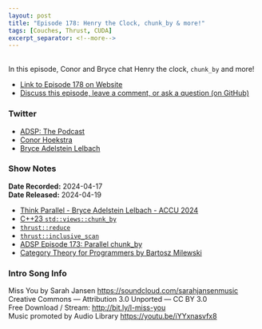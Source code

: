 ```yaml
---
layout: post
title: "Episode 178: Henry the Clock, chunk_by & more!"
tags: [Couches, Thrust, CUDA]
excerpt_separator: <!--more-->
---
```


<div id="buzzsprout-player-14916949"></div><script src="https://www.buzzsprout.com/1501960/14916949-episode-178-henry-the-clock-chunk_by-more.js?container_id=buzzsprout-player-14916949&player=small" type="text/javascript" charset="utf-8"></script>

<br>In this episode, Conor and Bryce chat Henry the clock, `chunk_by` and more!

<!--more-->

* [Link to Episode 178 on Website](https://adspthepodcast.com/2024/04/19/Episode-178.html)
* [Discuss this episode, leave a comment, or ask a question (on GitHub)](https://github.com/codereport/adsp2/discussions/70)

### Twitter
 
* [ADSP: The Podcast](https://twitter.com/adspthepodcast)
* [Conor Hoekstra](https://twitter.com/code_report)
* [Bryce Adelstein Lelbach](https://twitter.com/blelbach)

### Show Notes
 
**Date Recorded:** 2024-04-17 <br>
**Date Released:** 2024-04-19

* [Think Parallel - Bryce Adelstein Lelbach - ACCU 2024](https://www.youtube.com/watch?v=VSDmkwHWpfA)
* [C++23 `std::views::chunk_by`](https://en.cppreference.com/w/cpp/ranges/chunk_by_view)
* [`thrust::reduce`](https://nvidia.github.io/cccl/thrust/api/groups/group__reductions.html#function-reduce)
* [`thrust::inclusive_scan`](https://nvidia.github.io/cccl/thrust/api/groups/group__prefixsums.html#function-inclusive-scan)
* [ADSP Episode 173: Parallel chunk_by](https://adspthepodcast.com/2024/03/15/Episode-173.html)
* [Category Theory for Programmers by Bartosz Milewski](https://github.com/hmemcpy/milewski-ctfp-pdf)

### Intro Song Info
 
Miss You by Sarah Jansen https://soundcloud.com/sarahjansenmusic<br>
Creative Commons — Attribution 3.0 Unported — CC BY 3.0<br>
Free Download / Stream: http://bit.ly/l-miss-you<br>
Music promoted by Audio Library https://youtu.be/iYYxnasvfx8<br>
